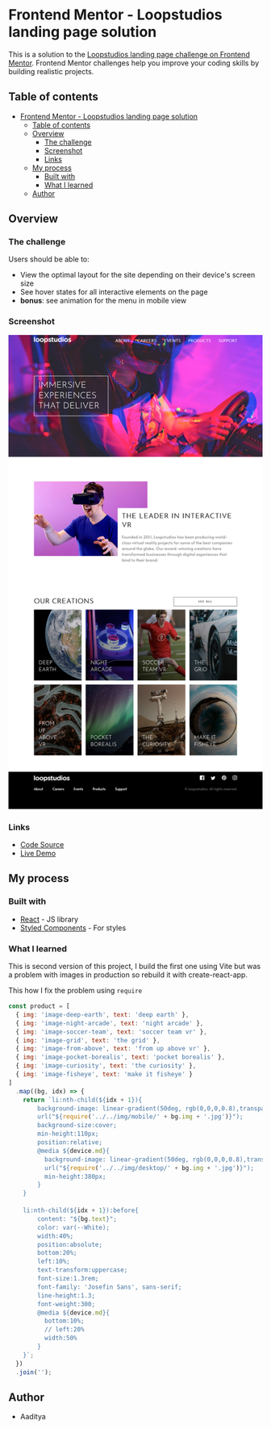 # Frontend Mentor - Loopstudios landing page solution

This is a solution to the [Loopstudios landing page challenge on Frontend Mentor](https://www.frontendmentor.io/challenges/loopstudios-landing-page-N88J5Onjw). Frontend Mentor challenges help you improve your coding skills by building realistic projects.

## Table of contents

- [Frontend Mentor - Loopstudios landing page solution](#frontend-mentor---loopstudios-landing-page-solution)
  - [Table of contents](#table-of-contents)
  - [Overview](#overview)
    - [The challenge](#the-challenge)
    - [Screenshot](#screenshot)
    - [Links](#links)
  - [My process](#my-process)
    - [Built with](#built-with)
    - [What I learned](#what-i-learned)
  - [Author](#author)

## Overview

### The challenge

Users should be able to:

- View the optimal layout for the site depending on their device's screen size
- See hover states for all interactive elements on the page
- **bonus**: see animation for the menu in mobile view

### Screenshot

![](/src/img/loopstudio.png)

### Links

- [Code Source](https://github.com/zougari47/loopstudio-v2)
- [Live Demo](https://loop-studio-page.netlify.app)

## My process

### Built with

- [React](https://reactjs.org/) - JS library
- [Styled Components](https://styled-components.com/) - For styles

### What I learned

This is second version of this project, I build the first one using Vite but was a problem with images in production so rebuild it with create-react-app.

This how I fix the problem using `require`

```javascript
const product = [
  { img: 'image-deep-earth', text: 'deep earth' },
  { img: 'image-night-arcade', text: 'night arcade' },
  { img: 'image-soccer-team', text: 'soccer team vr' },
  { img: 'image-grid', text: 'the grid' },
  { img: 'image-from-above', text: 'from up above vr' },
  { img: 'image-pocket-borealis', text: 'pocket borealis' },
  { img: 'image-curiosity', text: 'the curiosity' },
  { img: 'image-fisheye', text: 'make it fisheye' }
]
  .map((bg, idx) => {
    return `li:nth-child(${idx + 1}){
        background-image: linear-gradient(50deg, rgb(0,0,0,0.8),transparent), 
        url("${require('../../img/mobile/' + bg.img + '.jpg')}");
        background-size:cover;
        min-height:110px;
        position:relative;
        @media ${device.md}{
          background-image: linear-gradient(50deg, rgb(0,0,0,0.8),transparent), 
          url("${require('../../img/desktop/' + bg.img + '.jpg')}");
          min-height:380px;
        }
    }
    
    li:nth-child(${idx + 1}):before{
        content: "${bg.text}";
        color: var(--White);
        width:40%;
        position:absolute;
        bottom:20%;
        left:10%;
        text-transform:uppercase;
        font-size:1.3rem;
        font-family: 'Josefin Sans', sans-serif;
        line-height:1.3;
        font-weight:300;
        @media ${device.md}{
          bottom:10%;
          // left:20%
          width:50%
        }
    }`;
  })
  .join('');
```

## Author

- Aaditya
